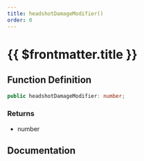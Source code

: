 ```yaml
---
title: headshotDamageModifier()
order: 0
---
```


# {{ $frontmatter.title }}

<!--@include: ./headshotDamageModifier_partial_header.md-->

## Function Definition

```ts
public headshotDamageModifier: number;
```

### Returns

* number

## Documentation

<!--@include: ./headshotDamageModifier_partial_footer.md-->
